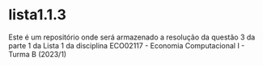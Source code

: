 # lista1.1.3
Este é um repositório onde será armazenado a resolução da questão 3 da parte 1 da Lista 1 da disciplina ECO02117 - Economia Computacional I - Turma B (2023/1)
